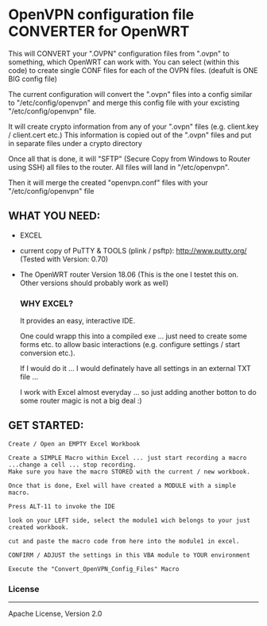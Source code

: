 #  OpenVPN configuration file CONVERTER for OpenWRT

 This will CONVERT your ".OVPN" configuration files from "<vpn config file>.ovpn" to something, which
 OpenWRT can work with. You can select (within this code) to create single CONF files for each of the OVPN files. (deafult is ONE BIG config file)

 The current configuration will convert the ".ovpn" files into a config similar to "/etc/config/openvpn" and merge this config file with your excisting "/etc/config/openvpn" file.
 
 It will create crypto information from any of your ".ovpn" files (e.g. client.key / client.cert etc.) This information is copied out of the ".ovpn" files and put in separate files under a crypto directory

 Once all that is done, it will "SFTP" (Secure Copy from Windows to Router using SSH) all files to the router. All files will land in "/etc/openvpn".
 
 Then it will merge the created "openvpn.conf" files with your "/etc/config/openvpn" file

 ## WHAT YOU NEED:

 - EXCEL
 - current copy of PuTTY & TOOLS (plink / psftp): http://www.putty.org/ (Tested with Version: 0.70)
 - The OpenWRT router Version 18.06 (This is the one I testet this on. Other versions should probably work as well)

    ### WHY EXCEL? 
    It provides an easy, interactive IDE. 
    
    One could wrapp this into a compiled exe ... just need to create  some forms etc. to allow basic interactions (e.g. configure settings / start conversion etc.).
 
     If I would do it ... I would definately have all settings in an external TXT file ... 
     
     I work with Excel almost everyday ... so just adding another botton to do some router magic is not a big deal :)

## GET STARTED:
    
    Create / Open an EMPTY Excel Workbook
    
    Create a SIMPLE Macro within Excel ... just start recording a macro ...change a cell ... stop recording.
    Make sure you have the macro STORED with the current / new workbook.
    
    Once that is done, Exel will have created a MODULE with a simple macro.
    
    Press ALT-11 to invoke the IDE 
    
    look on your LEFT side, select the module1 wich belongs to your just created workbook.
    
    cut and paste the macro code from here into the module1 in excel.
    
    CONFIRM / ADJUST the settings in this VBA module to YOUR environment
    
    Execute the "Convert_OpenVPN_Config_Files" Macro

### License
----

Apache License, Version 2.0
